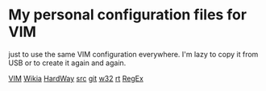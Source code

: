 # My personal configuration files for VIM

just to use the same VIM configuration everywhere.
I'm lazy to copy it from USB or to create it again and again.

[VIM](http://www.vim.org/)
[Wikia](http://vim.wikia.com/)
[HardWay](http://learnvimscriptthehardway.stevelosh.com/)
[src](ftp://ftp.vim.org/pub/vim/unix/vim-7.3.tar.bz2)
[git](https://github.com/vim/vim/)
[w32](ftp://ftp.vim.org/pub/vim/pc/vim73w32.zip)
[rt](ftp://ftp.vim.org/pub/vim/pc/vim73rt.zip)
[RegEx](http://vimregex.com/)


